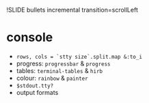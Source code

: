 !SLIDE bullets incremental transition=scrollLeft
# console
* <code>rows, cols = \`stty size\`.split.map &:to_i</code>
* progress: `progressbar` & `progress`
* tables: `terminal-tables` & `hirb`
* colour: `rainbow` & `painter`
* `$stdout.tty?`
* output formats
